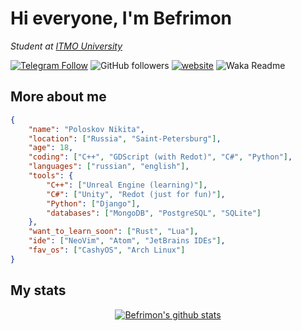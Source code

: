 # Hi everyone, I'm Befrimon
*Student at [ITMO University](https://itmo.ru/)*

[![Telegram Follow](https://img.shields.io/badge/Telegram-2CA5E0?style=flat-squeare&logo=telegram&logoColor=white)](https://t.me/bigtoad_tavern)
![GitHub followers](https://img.shields.io/github/followers/Befrimon?label=Follow&style=social)
[![website](https://img.shields.io/badge/Website-2CA5E0?style=flat-squeare&logo=google-chrome&logoColor=white)](https://bfn-dev.ru/)
![Waka Readme](https://github.com/Befrimon/Befrimon/workflows/Waka%20Readme/badge.svg)

## More about me
``` JSON
{
    "name": "Poloskov Nikita",
    "location": ["Russia", "Saint-Petersburg"],
    "age": 18,
    "coding": ["C++", "GDScript (with Redot)", "C#", "Python"],
    "languages": ["russian", "english"],
    "tools": {
        "C++": ["Unreal Engine (learning)"],
        "C#": ["Unity", "Redot (just for fun)"],
        "Python": ["Django"],
        "databases": ["MongoDB", "PostgreSQL", "SQLite"]
    },
    "want_to_learn_soon": ["Rust", "Lua"],
    "ide": ["NeoVim", "Atom", "JetBrains IDEs"],
    "fav_os": ["CashyOS", "Arch Linux"]
}
```

## My stats
<!--START_SECTION:waka-->
<!--END_SECTION:waka-->

<p align="center">
  <a href="https://github.com/Befrimon"><img src="https://github-readme-stats.vercel.app/api?username=Befrimon&hide_border=true&show_icons=true&bg_color=0d1117" alt="Befrimon's github stats"></a>
</p>